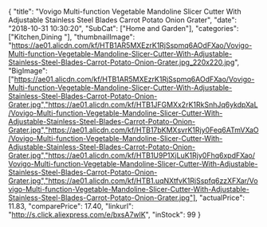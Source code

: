 {
	"title": "Vovigo Multi-function Vegetable Mandoline Slicer Cutter With Adjustable Stainless Steel Blades Carrot Potato Onion Grater",
	"date": "2018-10-31 10:30:20",
	"SubCat": ["Home and Garden"],
	"categories": ["Kitchen,Dining "],
	"thumbnailImage": "https://ae01.alicdn.com/kf/HTB1AR5MXEzrK1RjSspmq6AOdFXao/Vovigo-Multi-function-Vegetable-Mandoline-Slicer-Cutter-With-Adjustable-Stainless-Steel-Blades-Carrot-Potato-Onion-Grater.jpg_220x220.jpg",
	"BigImage": ["https://ae01.alicdn.com/kf/HTB1AR5MXEzrK1RjSspmq6AOdFXao/Vovigo-Multi-function-Vegetable-Mandoline-Slicer-Cutter-With-Adjustable-Stainless-Steel-Blades-Carrot-Potato-Onion-Grater.jpg","https://ae01.alicdn.com/kf/HTB1JFGMXx2rK1RkSnhJq6ykdpXaL/Vovigo-Multi-function-Vegetable-Mandoline-Slicer-Cutter-With-Adjustable-Stainless-Steel-Blades-Carrot-Potato-Onion-Grater.jpg","https://ae01.alicdn.com/kf/HTB17bKMXsvrK1Rjy0Feq6ATmVXaO/Vovigo-Multi-function-Vegetable-Mandoline-Slicer-Cutter-With-Adjustable-Stainless-Steel-Blades-Carrot-Potato-Onion-Grater.jpg","https://ae01.alicdn.com/kf/HTB1U9P1XjLuK1Rjy0Fhq6xpdFXao/Vovigo-Multi-function-Vegetable-Mandoline-Slicer-Cutter-With-Adjustable-Stainless-Steel-Blades-Carrot-Potato-Onion-Grater.jpg","https://ae01.alicdn.com/kf/HTB1.uqNXtfvK1RjSspfq6zzXFXar/Vovigo-Multi-function-Vegetable-Mandoline-Slicer-Cutter-With-Adjustable-Stainless-Steel-Blades-Carrot-Potato-Onion-Grater.jpg"],
	"actualPrice": 11.83,
	"comparePrice": 17.40,
	"linkurl": "http://s.click.aliexpress.com/e/bxsA7wlK",
	"inStock": 99
}
